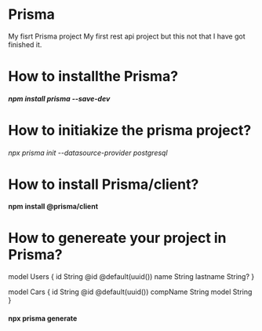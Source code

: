 # Prisma
My fisrt Prisma project
My first rest api project but this not that I have got finished it.


# How to installthe Prisma?

##### npm install prisma --save-dev
# How to initiakize the prisma project?

###### npx prisma init --datasource-provider postgresql

# How to install Prisma/client?
 
 #### npm install @prisma/client
# How to genereate your project in Prisma?

model Users {
  id String @id @default(uuid())
  name String
  lastname String?
}

model Cars {
  id  String @id @default(uuid())
  compName String
  model String
}

#### npx prisma generate 
